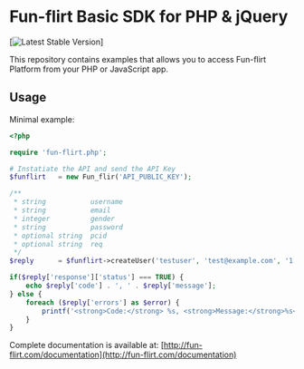 Fun-flirt Basic SDK for PHP & jQuery
====================

[![Latest Stable Version](http://img.shields.io/badge/Latest%20Stable-0.1-green.svg)]


This repository contains examples that allows you to access Fun-flirt
Platform from your PHP or JavaScript app.


Usage
-----

Minimal example:

```php
<?php

require 'fun-flirt.php';

# Instatiate the API and send the API Key
$funflirt 	= new Fun_flir('API_PUBLIC_KEY');

/**
 * string 			username
 * string 			email
 * integer 			gender
 * string 			password
 * optional string	pcid
 * optional string	req
 */
$reply 		= $funflirt->createUser('testuser', 'test@example.com', '1', '123456', '87654321', '87654321');

if($reply['response']['status'] === TRUE) {
	echo $reply['code'] . ', ' . $reply['message'];
} else {
	foreach ($reply['errors'] as $error) {
		printf('<strong>Code:</strong> %s, <strong>Message:</strong>%s<br>', $error['code'], $error['message']);
	}
}

```

Complete documentation is available at:
[http://fun-flirt.com/documentation](http://fun-flirt.com/documentation)